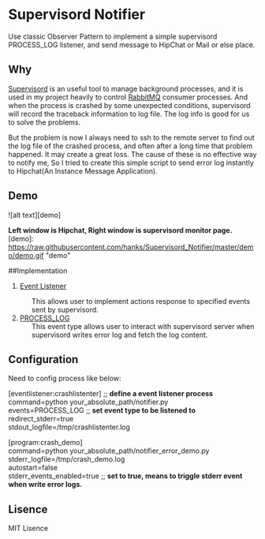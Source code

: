 Supervisord Notifier
===========================

Use classic Observer Pattern to implement a simple supervisord PROCESS_LOG listener, and send message to HipChat or Mail or else place.

## Why
<a href="http://supervisord.org/">Supervisord</a> is an useful tool to manage background processes,  and it is used in my project heavily to control <a href="https://www.rabbitmq.com/">RabbitMQ</a> consumer processes. And when the process is crashed by some unexpected conditions, supervisord will record the traceback information to log file. The log info is good for us to solve the problems.  

But the problem is now I always need to ssh to the remote server to find out the log file of the crashed process, and often after a long time that problem happened. It may create a great loss. The cause of these is no effective way to notify me, So I tried to create this simple script to send error log instantly to Hipchat(An Instance Message Application).

## Demo
![alt text][demo]

**Left window is Hipchat, Right window is supervisord monitor page.**
[demo]: 
https://raw.githubusercontent.com/hanks/Supervisord_Notifier/master/demo/demo.gif "demo"

##Implementation
<ol>
  <li><a href="http://supervisord.org/events.html">Event Listener</a></li>
    <ol>This allows user to implement actions response to specified events sent by supervisord.
    </ol>
  </li>    
  <li><a href="http://supervisord.org/events.html#process-log-event-type">PROCESS_LOG</a>         
    <ol>This event type allows user to interact with supervisord server when supervisord writes error log and fetch the log content.
    </ol>
  </li>                
</ol>

## Configuration
Need to config process like below:

[eventlistener:crashlistenter] ;; **define a event listener process**   
command=python your_absolute_path/notifier.py    
events=PROCESS_LOG ;; **set event type to be listened to**  
redirect_stderr=true  
stdout_logfile=/tmp/crashlistenter.log  

[program:crash_demo]  
command=python your_absolute_path/notifier_error_demo.py  
stderr_logfile=/tmp/crash_demo.log  
autostart=false  
stderr_events_enabled=true  ;; **set to true, means to triggle stderr event when write error logs.**

## Lisence
MIT Lisence

